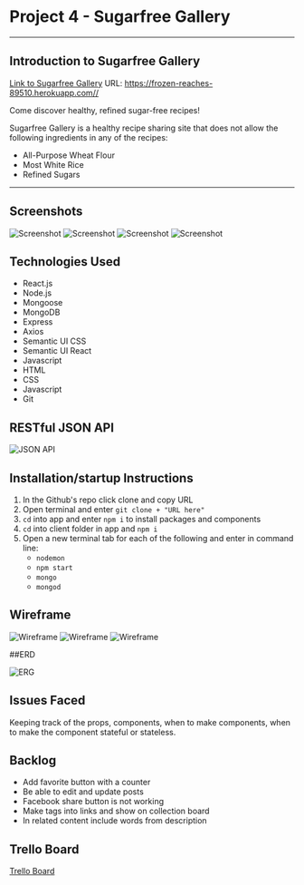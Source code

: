 # Project 4 - Sugarfree Gallery
---

## Introduction to Sugarfree Gallery

[Link to Sugarfree Gallery](https://frozen-reaches-89510.herokuapp.com//) URL: <https://frozen-reaches-89510.herokuapp.com//>

Come discover healthy, refined sugar-free recipes!

Sugarfree Gallery is a healthy recipe sharing site that does not allow the following ingredients in any of the recipes:

* All-Purpose Wheat Flour
* Most White Rice
* Refined Sugars

---
## Screenshots
![Screenshot](https://i.imgur.com/KPtZq0x.png
"Screenshot")
![Screenshot](https://i.imgur.com/rRtppva.png
"Screenshot")
![Screenshot](https://i.imgur.com/wSWpR2U.png
"Screenshot")
![Screenshot](https://i.imgur.com/0PytMU0.png
"Screenshot")

## Technologies Used

* React.js
* Node.js
* Mongoose
* MongoDB
* Express
* Axios
* Semantic UI CSS
* Semantic UI React
* Javascript
* HTML
* CSS
* Javascript
* Git


## RESTful JSON API
![JSON API](https://i.imgur.com/yrvuM6l.png
"JSON API")

## Installation/startup Instructions

1. In the Github's repo click clone and copy URL
2. Open terminal and enter `git clone + "URL here"` 
3. `cd` into app and enter `npm i` to install packages and components
4. `cd` into client folder in app and `npm i`
5. Open a new terminal tab for each of the following and enter in command line: 
	* `nodemon`
	* `npm start`
	* `mongo`
	* `mongod`


## Wireframe

![Wireframe](https://i.imgur.com/BPgT5vO.png
"Wireframe")
![Wireframe](https://i.imgur.com/gZuyeqS.png
"Wireframe")
![Wireframe](https://i.imgur.com/smAYv5m.png
"Wireframe")

##ERD

![ERG](https://i.imgur.com/NJd46jn.png?1
"ERG")

## Issues Faced
Keeping track of the props, components, when to make components, when to make the component stateful or stateless. 

## Backlog

* Add favorite button with a counter
* Be able to edit and update posts
* Facebook share button is not working
* Make tags into links and show on collection board
* In related content include words from description

## Trello Board
[Trello Board](https://trello.com/b/LZFnGqTu/project-4)


